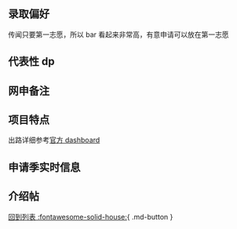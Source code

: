 ## 录取偏好

传闻只要第一志愿，所以 bar 看起来非常高，有意申请可以放在第一志愿

## 代表性 dp

## 网申备注

## 项目特点

出路详细参考[官方 dashboard](https://www.cmu.edu/career/outcomes/post-grad-dashboard.html)

## 申请季实时信息

## 介绍帖

[回到列表 :fontawesome-solid-house:](grade.md){ .md-button }
